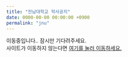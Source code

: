 ```yaml
---
title: "전남대학교 학사공지"
date: 0000-00-00 00:00:00 +0900
permalink: "jnu"
---
```


이동중입니다.. 잠시만 기다려주세요.  
사이트가 이동하지 않는다면 <a href="https://discord.com/invite/xN6tzmgNnb">여기를 눌러 이동하세요.</a>  

<script type="text/javascript">
window.location.href = 'https://discord.com/invite/xN6tzmgNnb';
</script>